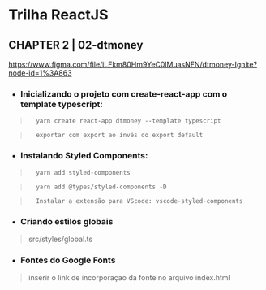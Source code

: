 # Trilha ReactJS

## CHAPTER 2 | 02-dtmoney

https://www.figma.com/file/iLFkm80Hm9YeC0lMuasNFN/dtmoney-Ignite?node-id=1%3A863

- ###    Inicializando o projeto com create-react-app com o template typescript:

>       yarn create react-app dtmoney --template typescript

>       exportar com export ao invés do export default

- ###    Instalando Styled Components:

>       yarn add styled-components

>       yarn add @types/styled-components -D

>       Instalar a extensão para VScode: vscode-styled-components

- ### Criando estilos globais

> src/styles/global.ts

- ### Fontes do Google Fonts

> inserir o link de incorporaçao da fonte no arquivo index.html
